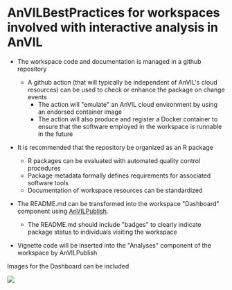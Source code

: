 # AnVILBestPractices for workspaces involved with interactive analysis in AnVIL

- The workspace code and documentation is managed in a github repository
    - A github action (that will typically be independent of AnVIL's cloud
resources) can be used to check or enhance the package on
change events
        - The action will "emulate" an AnVIL cloud environment by using
an endorsed container image
        - The action will also produce and register a Docker container
to ensure that the software employed in the workspace is runnable
in the future

- It is recommended that the repository be organized as an R package
    - R packages can be evaluated with automated quality control procedures
    - Package metadata formally defines requirements for associated software tools
    - Documentation of workspace resources can be standardized

- The README.md can be transformed into the workspace "Dashboard"
component using [AnVILPublish](https://bioconductor.org/packages/AnVILPublish).
    - The README.md should include "badges" to clearly indicate package status
to individuals visiting the workspace

- Vignette code will be inserted into the "Analyses" component of
the workspace by AnVILPublish

Images for the Dashboard can be included

![](https://github.com/vjcitn/AnVILBestPractices/blob/main/hpbox.png?raw=true)
